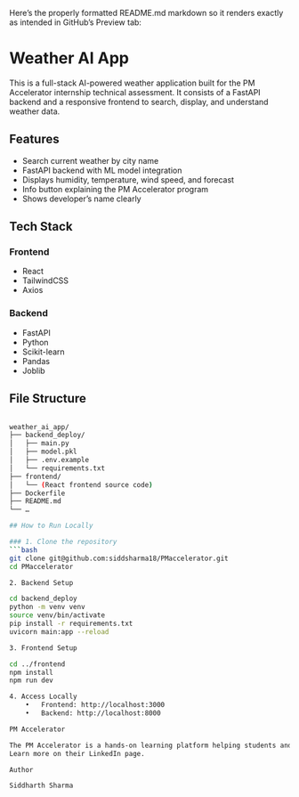 Here’s the properly formatted README.md markdown so it renders exactly as intended in GitHub’s Preview tab:

# Weather AI App

This is a full-stack AI-powered weather application built for the PM Accelerator internship technical assessment. It consists of a FastAPI backend and a responsive frontend to search, display, and understand weather data.

## Features

- Search current weather by city name  
- FastAPI backend with ML model integration  
- Displays humidity, temperature, wind speed, and forecast  
- Info button explaining the PM Accelerator program  
- Shows developer’s name clearly

## Tech Stack

### Frontend

- React  
- TailwindCSS  
- Axios  

### Backend

- FastAPI  
- Python  
- Scikit-learn  
- Pandas  
- Joblib

## File Structure
```bash

weather_ai_app/
├── backend_deploy/
│   ├── main.py
│   ├── model.pkl
│   ├── .env.example
│   └── requirements.txt
├── frontend/
│   └── (React frontend source code)
├── Dockerfile
├── README.md
└── …

## How to Run Locally

### 1. Clone the repository
```bash
git clone git@github.com:siddsharma18/PMaccelerator.git
cd PMaccelerator

2. Backend Setup

cd backend_deploy
python -m venv venv
source venv/bin/activate
pip install -r requirements.txt
uvicorn main:app --reload

3. Frontend Setup

cd ../frontend
npm install
npm run dev

4. Access Locally
	•	Frontend: http://localhost:3000
	•	Backend: http://localhost:8000

PM Accelerator

The PM Accelerator is a hands-on learning platform helping students and early professionals gain real-world product management experience.
Learn more on their LinkedIn page.

Author

Siddharth Sharma


